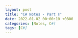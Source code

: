 ```yaml
---
layout: post
title: "C# Notes - Part Ⅱ"
date: 2022-01-02 00:00:10 +0800
categories: [Notes, C#]
tags: [C#]
---
```


